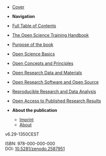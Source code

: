 - [Cover](/)

- **Navigation**

- [Full Table of Contents](#publication-brief-intro)

- [The Open Science Training Handbook](openscience-en/chapter_1.md)
- [Purpose of the book](openscience-en/chapter_2.md)
- [Open Science Basics](openscience-en/chapter_3.md)
- [Open Concepts and Principles](openscience-en/chapter_4.md)
- [Open Research Data and Materials](openscience-en/chapter_5.md)
- [Open Research Software and Open Source](openscience-en/chapter_6.md)
- [Reproducible Research and Data Analysis](openscience-en/chapter_7.md)
- [Open Access to Published Research Results](openscience-en/chapter_8.md)

- **About the publication**

  - [Imprint](openscience-en/about.md)
  - [About](openscience-en/about.md)

v6.29-1350CEST

ISBN: 978-000-000-000  
DOI: [10.5281/zenodo.2587951](https://doi.org/10.5281/zenodo.2587951)
